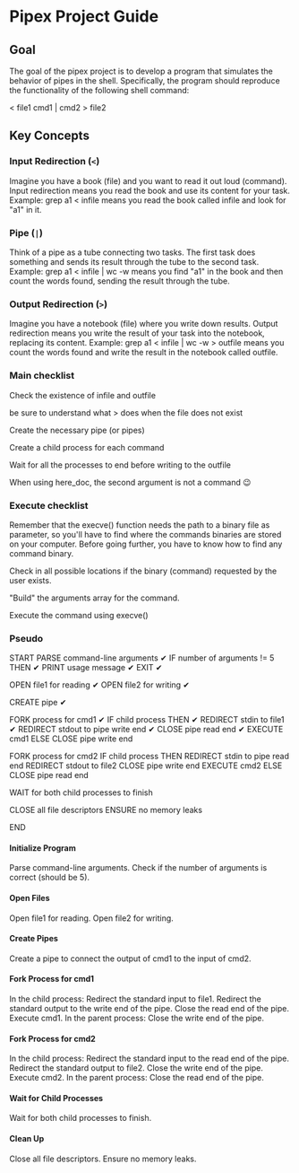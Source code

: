 # Pipex Project Guide

## Goal
The goal of the pipex project is to develop a program that simulates the behavior of pipes in the shell. Specifically, the program should reproduce the functionality of the following shell command:

< file1 cmd1 | cmd2 > file2

## Key Concepts

### Input Redirection (`<`)
Imagine you have a book (file) and you want to read it out loud (command).
Input redirection means you read the book and use its content for your task.
Example: grep a1 < infile means you read the book called infile and look for "a1" in it.

### Pipe (`|`)
Think of a pipe as a tube connecting two tasks.
The first task does something and sends its result through the tube to the second task.
Example: grep a1 < infile | wc -w means you find "a1" in the book and then count the words found, sending the result through the tube.

### Output Redirection (`>`)
Imagine you have a notebook (file) where you write down results.
Output redirection means you write the result of your task into the notebook, replacing its content.
Example: grep a1 < infile | wc -w > outfile means you count the words found and write the result in the notebook called outfile.


### Main checklist

Check the existence of infile and outfile


be sure to understand what > does when the file does not exist


Create the necessary pipe (or pipes)


Create a child process for each command


Wait for all the processes to end before writing to the outfile

When using here_doc, the second argument is not a command 😉

### Execute checklist

Remember that the execve() function needs the path to a binary file as parameter, so you'll have to find where the commands binaries are stored on your computer. Before going further, you have to know how to find any command binary.


Check in all possible locations if the binary (command) requested by the user exists.


"Build" the arguments array for the command.

Execute the command using execve()

### Pseudo

START
  PARSE command-line arguments ✔
  IF number of arguments != 5 THEN ✔
    PRINT usage message ✔
    EXIT ✔

  OPEN file1 for reading ✔
  OPEN file2 for writing ✔

  CREATE pipe ✔

  FORK process for cmd1 ✔
    IF child process THEN ✔
      REDIRECT stdin to file1 ✔
      REDIRECT stdout to pipe write end ✔
      CLOSE pipe read end ✔
      EXECUTE cmd1
    ELSE
      CLOSE pipe write end

  FORK process for cmd2
    IF child process THEN
      REDIRECT stdin to pipe read end
      REDIRECT stdout to file2
      CLOSE pipe write end
      EXECUTE cmd2
    ELSE
      CLOSE pipe read end

  WAIT for both child processes to finish

  CLOSE all file descriptors
  ENSURE no memory leaks

END


#### Initialize Program
Parse command-line arguments.
Check if the number of arguments is correct (should be 5).

#### Open Files
Open file1 for reading.
Open file2 for writing.

#### Create Pipes
Create a pipe to connect the output of cmd1 to the input of cmd2.

#### Fork Process for cmd1
In the child process:
Redirect the standard input to file1.
Redirect the standard output to the write end of the pipe.
Close the read end of the pipe.
Execute cmd1.
In the parent process:
Close the write end of the pipe.

#### Fork Process for cmd2
In the child process:
Redirect the standard input to the read end of the pipe.
Redirect the standard output to file2.
Close the write end of the pipe.
Execute cmd2.
In the parent process:
Close the read end of the pipe.

#### Wait for Child Processes
Wait for both child processes to finish.

#### Clean Up
Close all file descriptors.
Ensure no memory leaks.
